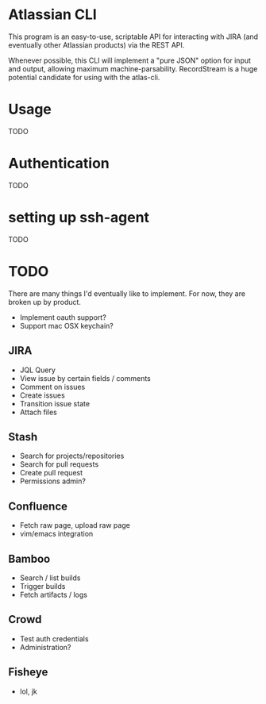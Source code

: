 # Atlassian CLI

This program is an easy-to-use, scriptable API for interacting with JIRA (and
eventually other Atlassian products) via the REST API.

Whenever possible, this CLI will implement a "pure JSON" option for input and
output, allowing maximum machine-parsability.  RecordStream is a huge potential
candidate for using with the atlas-cli.

# Usage

TODO

# Authentication

TODO

# setting up ssh-agent
TODO

# TODO
There are many things I'd eventually like to implement.  For now, they are
broken up by product.

* Implement oauth support?
* Support mac OSX keychain?

## JIRA
* JQL Query
* View issue by certain fields / comments
* Comment on issues
* Create issues
* Transition issue state
* Attach files

## Stash
* Search for projects/repositories
* Search for pull requests
* Create pull request
* Permissions admin?

## Confluence
* Fetch raw page, upload raw page
* vim/emacs integration

## Bamboo
* Search / list builds
* Trigger builds
* Fetch artifacts / logs

## Crowd
* Test auth credentials
* Administration?

## Fisheye
* lol, jk

